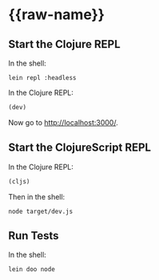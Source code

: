 # {{raw-name}}

## Start the Clojure REPL

In the shell:

```shell
lein repl :headless
```

In the Clojure REPL:

```clojure
(dev)
```

Now go to [http://localhost:3000/](http://localhost:3000/).

## Start the ClojureScript REPL

In the Clojure REPL:

```clojure
(cljs)
```

Then in the shell:

```node
node target/dev.js
```

## Run Tests

In the shell:

```shell
lein doo node 
```
